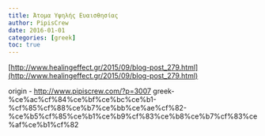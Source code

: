 ```yaml
---
title: Άτομα Υψηλής Ευαισθησίας
author: PipisCrew
date: 2016-01-01
categories: [greek]
toc: true
---
```


[http://www.healingeffect.gr/2015/09/blog-post_279.html](http://www.healingeffect.gr/2015/09/blog-post_279.html)

origin - http://www.pipiscrew.com/?p=3007 greek-%ce%ac%cf%84%ce%bf%ce%bc%ce%b1-%cf%85%cf%88%ce%b7%ce%bb%ce%ae%cf%82-%ce%b5%cf%85%ce%b1%ce%b9%cf%83%ce%b8%ce%b7%cf%83%ce%af%ce%b1%cf%82